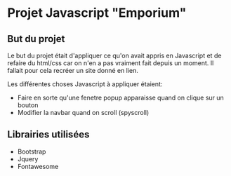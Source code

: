 # Projet Javascript "Emporium"

## But du projet
Le but du projet était d'appliquer ce qu'on avait appris en Javascript et de refaire du html/css car on n'en a pas vraiment fait depuis un moment.
Il fallait pour cela recréer un site donné en lien.

Les différentes choses Javascript à appliquer étaient: 
- Faire en sorte qu'une fenetre popup apparaisse quand on clique sur un bouton
- Modifier la navbar quand on scroll (spyscroll)


## Librairies utilisées
- Bootstrap
- Jquery
- Fontawesome
